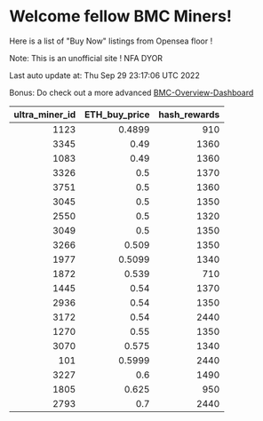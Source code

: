 # Welcome fellow BMC Miners!
Here is a list of "Buy Now" listings from Opensea floor !

Note: This is an unofficial site ! NFA DYOR

Last auto update at: Thu Sep 29 23:17:06 UTC 2022

Bonus: Do check out a more advanced [BMC-Overview-Dashboard](https://dune.com/defifunk/BMC-Overview-Dashboard)


|   ultra_miner_id |   ETH_buy_price |   hash_rewards |
|-----------------:|----------------:|---------------:|
|             1123 |          0.4899 |            910 |
|             3345 |          0.49   |           1360 |
|             1083 |          0.49   |           1360 |
|             3326 |          0.5    |           1370 |
|             3751 |          0.5    |           1360 |
|             3045 |          0.5    |           1350 |
|             2550 |          0.5    |           1320 |
|             3049 |          0.5    |           1350 |
|             3266 |          0.509  |           1350 |
|             1977 |          0.5099 |           1340 |
|             1872 |          0.539  |            710 |
|             1445 |          0.54   |           1370 |
|             2936 |          0.54   |           1350 |
|             3172 |          0.54   |           2440 |
|             1270 |          0.55   |           1350 |
|             3070 |          0.575  |           1340 |
|              101 |          0.5999 |           2440 |
|             3227 |          0.6    |           1490 |
|             1805 |          0.625  |            950 |
|             2793 |          0.7    |           2440 |